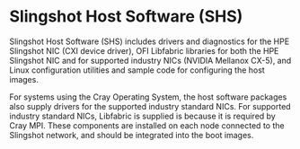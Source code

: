 # Slingshot Host Software (SHS)

Slingshot Host Software (SHS) includes drivers and diagnostics for the HPE Slingshot NIC (CXI device driver), OFI Libfabric libraries for both the HPE Slingshot NIC and for supported industry NICs (NVIDIA Mellanox CX-5), and Linux configuration utilities and sample code for configuring the host images.

For systems using the Cray Operating System, the host software packages also supply drivers for the supported industry
standard NICs. For supported industry standard NICs, Libfabric is supplied is because it is required by Cray MPI.
These components are installed on each node connected to the Slingshot network, and should be integrated into the boot images.
